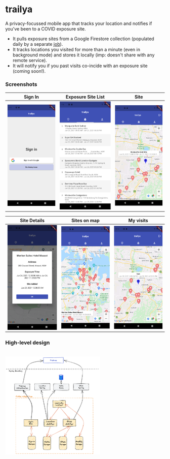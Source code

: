 # trailya

A privacy-focussed mobile app that tracks your location and notifies if you've been to a COVID exposure site.

- It pulls exposure sites from a Google Firestore collection (populated daily by a separate [job](https://github.com/tusharm/trailya-notifications)).
- It tracks locations you visited for more than a minute (even in background mode) and stores it locally (imp: doesn't share with any remote service).
- It will notify you if you past visits co-incide with an exposure site (coming soon!).

### Screenshots

| Sign In                                                      | Exposure Site List                                                          | Site                                                    |
| ------------------------------------------------------------ | --------------------------------------------------------------------------- | ------------------------------------------------------- |
| <img src="doc/images/signin.png" alt="Sign In" width="200"/> | <img src="doc/images/sites-list.png" alt="Exposure Site List" width="200"/> | <img src="doc/images/site.png" alt="Site" width="200"/> |

| Site Details                                                            | Sites on map                                                            | My visits                                                       |
| ----------------------------------------------------------------------- | ----------------------------------------------------------------------- | --------------------------------------------------------------- |
| <img src="doc/images/site-details.png" alt="Site Details" width="200"/> | <img src="doc/images/sites-on-map.png" alt="Sites on map" width="200"/> | <img src="doc/images/my-visit.png" alt="My visit" width="200"/> |

### High-level design

<br />
<img src="doc/images/design.png" alt="Design" width="300"/>
